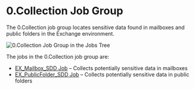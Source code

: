 # 0.Collection Job Group

The 0.Collection job group locates sensitive data found in mailboxes and public folders in the
Exchange environment.

![0.Collection Job Group in the Jobs Tree](/img/product_docs/accessanalyzer/11.6/accessanalyzer/solutions/exchange/databases/collection/collectionjobstree.webp)

The jobs in the 0.Collection job group are:

- [EX_Mailbox_SDD Job](/docs/accessanalyzer/11.6/solutions/exchange/sensitivedata/collection/ex_mailbox_sdd.md)
  – Collects potentially sensitive data in mailboxes
- [EX_PublicFolder_SDD Job](/docs/accessanalyzer/11.6/solutions/exchange/sensitivedata/collection/ex_publicfolder_sdd.md)
  – Collects potentially sensitive data in public folders
